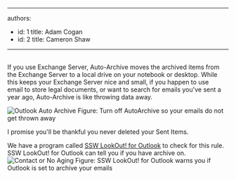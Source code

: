 

---
authors:
  - id: 1
    title: Adam Cogan
  - id: 2
    title: Cameron Shaw
---




<span class='intro'>   <br>
If you use Exchange Server, Auto-Archive moves the archived items from the Exchange Server to a local drive on your notebook or desktop. While this keeps your Exchange Server nice and small, if you happen to use email&#160;to store&#160;legal documents, or want to search for emails you've sent a year ago, Auto-Archive is like throwing data away.
 </span>

  <img src="/Communication/RulesToBetterEmail/PublishingImages/OutlookAutoArchive.gif" alt="Outlook Auto Archive" class="ms-rteCustom-ImageArea" /> <span class="ms-rteCustom-FigureNormal">Figure&#58; Turn off AutoArchive so your emails do not get thrown away</span>
<p>I promise you'll be thankful you never deleted your Sent Items. </p>
<div class="ms-rteCustom-YellowBorderBox">We have a program called <a href="http&#58;//www.ssw.com.au/ssw/LookOut/">SSW LookOut! for Outlook</a> to check for this rule. <br>
SSW LookOut! for Outlook can tell you if you have archive on.<br>
<img src="/Communication/RulesToBetterEmail/PublishingImages/ContactorNoAging.JPG" alt="Contact or No Aging" class="ms-rteCustom-ImageArea" /> <span class="ms-rteCustom-FigureNormal">Figure&#58; SSW LookOut! for Outlook warns you if Outlook is set to archive your emails</span></div>



